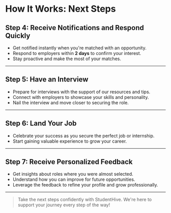# How It Works: Next Steps

## Step 4: Receive Notifications and Respond Quickly
- Get notified instantly when you're matched with an opportunity.
- Respond to employers within **2 days** to confirm your interest.
- Stay proactive and make the most of your matches.

---

## Step 5: Have an Interview
- Prepare for interviews with the support of our resources and tips.
- Connect with employers to showcase your skills and personality.
- Nail the interview and move closer to securing the role.

---

## Step 6: Land Your Job
- Celebrate your success as you secure the perfect job or internship.
- Start gaining valuable experience to grow your career.

---

## Step 7: Receive Personalized Feedback
- Get insights about roles where you were almost selected.
- Understand how you can improve for future opportunities.
- Leverage the feedback to refine your profile and grow professionally.

---

> Take the next steps confidently with StudentHive. We're here to support your journey every step of the way!
